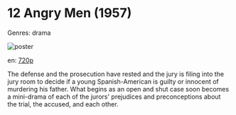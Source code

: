 # 12 Angry Men (1957)

Genres: drama

![poster](http://image.tmdb.org/t/p/w500/mswBMPecmV7NpKTbMCpYuGzFqfh.jpg)

en:
  [720p](magnet:?xt=urn:btih:A303CAA20F46AAB9BBE75DA62B90E375FA03578A&tr=udp://glotorrents.pw:6969/announce&tr=udp://tracker.opentrackr.org:1337/announce&tr=udp://torrent.gresille.org:80/announce&tr=udp://tracker.openbittorrent.com:80&tr=udp://tracker.coppersurfer.tk:6969&tr=udp://tracker.leechers-paradise.org:6969&tr=udp://p4p.arenabg.ch:1337&tr=udp://tracker.internetwarriors.net:1337)
  


The defense and the prosecution have rested and the jury is filing into the jury room to decide if a young Spanish-American is guilty or innocent of murdering his father. What begins as an open and shut case soon becomes a mini-drama of each of the jurors' prejudices and preconceptions about the trial, the accused, and each other.